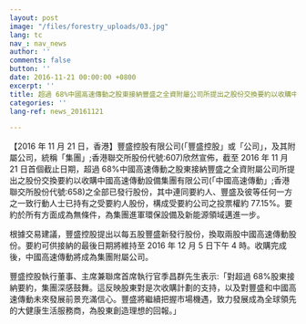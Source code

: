 ```yaml
---
layout: post
image: "/files/forestry_uploads/03.jpg"
lang: tc
nav_: nav_news
author: ''
comments: false
button: ''
date: 2016-11-21 00:00:00 +0800
excerpt: ''
title: 超過 68%中國高速傳動之股東接納豐盛之全資附屬公司所提出之股份交換要約以收購中國高速 傳動之全部已發行股份
categories: ''
lang-ref: news_20161121

---
```

【2016 年 11 月 21 日，香港】豐盛控股有限公司(「豐盛控股」或「公司」，及其附屬公司，統稱「集團」;香港聯交所股份代號:607)欣然宣佈，截至 2016 年 11 月 21 日首個截止日期，超過 68%中國高速傳動之股東接納豐盛之全資附屬公司所提出之股份交換要約以收購中國高速傳動設備集團有限公司(「中國高速傳動」;香港聯交所股份代號:658)之全部已發行股份，其中連同要約人、豐盛及彼等任何一方之一致行動人士已持有之受要約人股份，構成受要約公司之投票權約 77.15%。要約於所有方面成為無條件，為集團進軍環保設備及新能源領域邁進一步。

根據交易建議，豐盛控股提出以每五股豐盛新發行股份，換取兩股中國高速傳動股份。要約可供接納的最後日期將維持至 2016 年 12 月 5 日下午 4 時。收購完成後，中國高速傳動將成為集團附屬公司。

豐盛控股執行董事、主席兼聯席首席執行官季昌群先生表示:「對超過 68%股東接納要約，集團深感鼓舞。這反映股東對是次收購計劃的支持，以及對豐盛和中國高速傳動未來發展前景充滿信心。豐盛將繼續把握市場機遇，致力發展成為全球領先的大健康生活服務商，為股東創造理想的回報。」